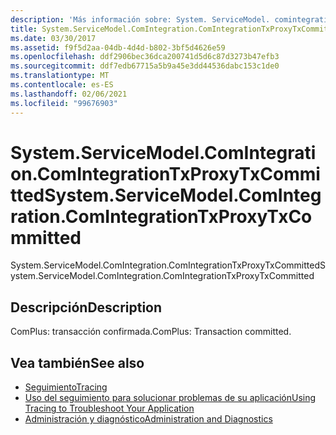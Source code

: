 ```yaml
---
description: 'Más información sobre: System. ServiceModel. comintegration. ComIntegrationTxProxyTxCommitted'
title: System.ServiceModel.ComIntegration.ComIntegrationTxProxyTxCommitted
ms.date: 03/30/2017
ms.assetid: f9f5d2aa-04db-4d4d-b802-3bf5d4626e59
ms.openlocfilehash: ddf2906bec36dca200741d5d6c87d3273b47efb3
ms.sourcegitcommit: ddf7edb67715a5b9a45e3dd44536dabc153c1de0
ms.translationtype: MT
ms.contentlocale: es-ES
ms.lasthandoff: 02/06/2021
ms.locfileid: "99676903"
---
```

# <a name="systemservicemodelcomintegrationcomintegrationtxproxytxcommitted"></a><span data-ttu-id="3051c-103">System.ServiceModel.ComIntegration.ComIntegrationTxProxyTxCommitted</span><span class="sxs-lookup"><span data-stu-id="3051c-103">System.ServiceModel.ComIntegration.ComIntegrationTxProxyTxCommitted</span></span>

<span data-ttu-id="3051c-104">System.ServiceModel.ComIntegration.ComIntegrationTxProxyTxCommitted</span><span class="sxs-lookup"><span data-stu-id="3051c-104">System.ServiceModel.ComIntegration.ComIntegrationTxProxyTxCommitted</span></span>  
  
## <a name="description"></a><span data-ttu-id="3051c-105">Descripción</span><span class="sxs-lookup"><span data-stu-id="3051c-105">Description</span></span>  

 <span data-ttu-id="3051c-106">ComPlus: transacción confirmada.</span><span class="sxs-lookup"><span data-stu-id="3051c-106">ComPlus: Transaction committed.</span></span>  
  
## <a name="see-also"></a><span data-ttu-id="3051c-107">Vea también</span><span class="sxs-lookup"><span data-stu-id="3051c-107">See also</span></span>

- [<span data-ttu-id="3051c-108">Seguimiento</span><span class="sxs-lookup"><span data-stu-id="3051c-108">Tracing</span></span>](index.md)
- [<span data-ttu-id="3051c-109">Uso del seguimiento para solucionar problemas de su aplicación</span><span class="sxs-lookup"><span data-stu-id="3051c-109">Using Tracing to Troubleshoot Your Application</span></span>](using-tracing-to-troubleshoot-your-application.md)
- [<span data-ttu-id="3051c-110">Administración y diagnóstico</span><span class="sxs-lookup"><span data-stu-id="3051c-110">Administration and Diagnostics</span></span>](../index.md)

